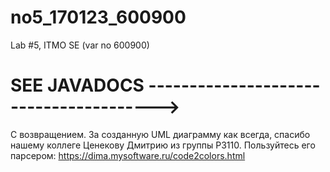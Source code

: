 # no5_170123_600900
Lab #5, ITMO SE (var no 600900)

# SEE JAVADOCS --------------------------------------->

С возвращением. За созданную UML диаграмму как всегда, спасибо нашему коллеге Ценекову Дмитрию из группы P3110. Пользуйтесь его парсером: 
https://dima.mysoftware.ru/code2colors.html
